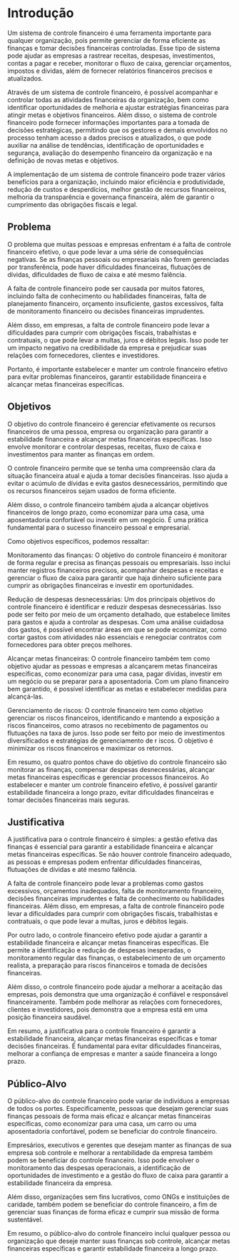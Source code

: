 # Introdução

Um sistema de controle financeiro é uma ferramenta importante para qualquer organização, pois permite gerenciar de forma eficiente as finanças e tomar decisões financeiras controladas. Esse tipo de sistema pode ajudar as empresas a rastrear receitas, despesas, investimentos, contas a pagar e receber, monitorar o fluxo de caixa, gerenciar orçamentos, impostos e dívidas, além de fornecer relatórios financeiros precisos e atualizados.

Através de um sistema de controle financeiro, é possível acompanhar e controlar todas as atividades financeiras da organização, bem como identificar oportunidades de melhoria e ajustar estratégias financeiras para atingir metas e objetivos financeiros. Além disso, o sistema de controle financeiro pode fornecer informações importantes para a tomada de decisões estratégicas, permitindo que os gestores e demais envolvidos no processo tenham acesso a dados precisos e atualizados, o que pode auxiliar na análise de tendências, identificação de oportunidades e segurança, avaliação do desempenho financeiro da organização e na definição de novas metas e objetivos.

A implementação de um sistema de controle financeiro pode trazer vários benefícios para a organização, incluindo maior eficiência e produtividade, redução de custos e desperdícios, melhor gestão de recursos financeiros, melhoria da transparência e governança financeira, além de garantir o cumprimento das obrigações fiscais e legal.

## Problema

O problema que muitas pessoas e empresas enfrentam é a falta de controle financeiro efetivo, o que pode levar a uma série de consequências negativas. Se as finanças pessoais ou empresariais não forem gerenciadas por transferência, pode haver dificuldades financeiras, flutuações de dívidas, dificuldades de fluxo de caixa e até mesmo falência.

A falta de controle financeiro pode ser causada por muitos fatores, incluindo falta de conhecimento ou habilidades financeiras, falta de planejamento financeiro, orçamento insuficiente, gastos excessivos, falta de monitoramento financeiro ou decisões financeiras imprudentes.

Além disso, em empresas, a falta de controle financeiro pode levar a dificuldades para cumprir com obrigações fiscais, trabalhistas e contratuais, o que pode levar a multas, juros e débitos legais. Isso pode ter um impacto negativo na credibilidade da empresa e prejudicar suas relações com fornecedores, clientes e investidores.

Portanto, é importante estabelecer e manter um controle financeiro efetivo para evitar problemas financeiros, garantir estabilidade financeira e alcançar metas financeiras específicas.

## Objetivos

O objetivo do controle financeiro é gerenciar efetivamente os recursos financeiros de uma pessoa, empresa ou organização para garantir a estabilidade financeira e alcançar metas financeiras específicas. Isso envolve monitorar e controlar despesas, receitas, fluxo de caixa e investimentos para manter as finanças em ordem.

O controle financeiro permite que se tenha uma compreensão clara da situação financeira atual e ajuda a tomar decisões financeiras. Isso ajuda a evitar o acúmulo de dívidas e evita gastos desnecessários, permitindo que os recursos financeiros sejam usados de forma eficiente.

Além disso, o controle financeiro também ajuda a alcançar objetivos financeiros de longo prazo, como economizar para uma casa, uma aposentadoria confortável ou investir em um negócio. É uma prática fundamental para o sucesso financeiro pessoal e empresarial.

Como objetivos específicos, podemos ressaltar:

Monitoramento das finanças: O objetivo do controle financeiro é monitorar de forma regular e precisa as finanças pessoais ou empresariais. Isso inclui manter registros financeiros precisos, acompanhar despesas e receitas e gerenciar o fluxo de caixa para garantir que haja dinheiro suficiente para cumprir as obrigações financeiras e investir em oportunidades.

Redução de despesas desnecessárias: Um dos principais objetivos do controle financeiro é identificar e reduzir despesas desnecessárias. Isso pode ser feito por meio de um orçamento detalhado, que estabelece limites para gastos e ajuda a controlar as despesas. Com uma análise cuidadosa dos gastos, é possível encontrar áreas em que se pode economizar, como cortar gastos com atividades não essenciais e renegociar contratos com fornecedores para obter preços melhores.

Alcançar metas financeiras: O controle financeiro também tem como objetivo ajudar as pessoas e empresas a alcançarem metas financeiras específicas, como economizar para uma casa, pagar dívidas, investir em um negócio ou se preparar para a aposentadoria. Com um plano financeiro bem garantido, é possível identificar as metas e estabelecer medidas para alcançá-las.

Gerenciamento de riscos: O controle financeiro tem como objetivo gerenciar os riscos financeiros, identificando e mantendo a exposição a riscos financeiros, como atrasos no recebimento de pagamentos ou flutuações na taxa de juros. Isso pode ser feito por meio de investimentos diversificados e estratégias de gerenciamento de r iscos. O objetivo é minimizar os riscos financeiros e maximizar os retornos.

Em resumo, os quatro pontos chave do objetivo do controle financeiro são monitorar as finanças, compensar despesas desnecessárias, alcançar metas financeiras específicas e gerenciar processos financeiros. Ao estabelecer e manter um controle financeiro efetivo, é possível garantir estabilidade financeira a longo prazo, evitar dificuldades financeiras e tomar decisões financeiras mais seguras.

## Justificativa

A justificativa para o controle financeiro é simples: a gestão efetiva das finanças é essencial para garantir a estabilidade financeira e alcançar metas financeiras específicas. Se não houver controle financeiro adequado, as pessoas e empresas podem enfrentar dificuldades financeiras, flutuações de dívidas e até mesmo falência.

A falta de controle financeiro pode levar a problemas como gastos excessivos, orçamentos inadequados, falta de monitoramento financeiro, decisões financeiras imprudentes e falta de conhecimento ou habilidades financeiras. Além disso, em empresas, a falta de controle financeiro pode levar a dificuldades para cumprir com obrigações fiscais, trabalhistas e contratuais, o que pode levar a multas, juros e débitos legais.

Por outro lado, o controle financeiro efetivo pode ajudar a garantir a estabilidade financeira e alcançar metas financeiras específicas. Ele permite a identificação e redução de despesas inesperadas, o monitoramento regular das finanças, o estabelecimento de um orçamento realista, a preparação para riscos financeiros e tomada de decisões financeiras.

Além disso, o controle financeiro pode ajudar a melhorar a aceitação das empresas, pois demonstra que uma organização é confiável e responsável financeiramente. Também pode melhorar as relações com fornecedores, clientes e investidores, pois demonstra que a empresa está em uma posição financeira saudável.

Em resumo, a justificativa para o controle financeiro é garantir a estabilidade financeira, alcançar metas financeiras específicas e tomar decisões financeiras. É fundamental para evitar dificuldades financeiras, melhorar a confiança de empresas e manter a saúde financeira a longo prazo.

## Público-Alvo

O público-alvo do controle financeiro pode variar de indivíduos a empresas de todos os portes. Especificamente, pessoas que desejam gerenciar suas finanças pessoais de forma mais eficaz e alcançar metas financeiras específicas, como economizar para uma casa, um carro ou uma aposentadoria confortável, podem se beneficiar do controle financeiro.

Empresários, executivos e gerentes que desejam manter as finanças de sua empresa sob controle e melhorar a rentabilidade da empresa também podem se beneficiar do controle financeiro. Isso pode envolver o monitoramento das despesas operacionais, a identificação de oportunidades de investimento e a gestão do fluxo de caixa para garantir a estabilidade financeira da empresa.

Além disso, organizações sem fins lucrativos, como ONGs e instituições de caridade, também podem se beneficiar do controle financeiro, a fim de gerenciar suas finanças de forma eficaz e cumprir sua missão de forma sustentável.

Em resumo, o público-alvo do controle financeiro inclui qualquer pessoa ou organização que deseje manter suas finanças sob controle, alcançar metas financeiras específicas e garantir estabilidade financeira a longo prazo.
